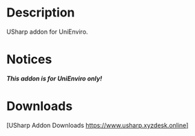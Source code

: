 # Description
USharp addon for UniEnviro.

# Notices

***This addon is for UniEnviro only!***

# Downloads
[USharp Addon Downloads https://www.usharp.xyzdesk.online]
